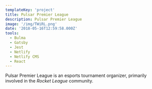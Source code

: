 ```yaml
---
templateKey: 'project'
title: Pulsar Premier League
description: Pulsar Premier League
image: '/img/TWiRL.png'
date: '2018-05-16T12:59:58.000Z'
tools:
  - Bulma
  - Gatsby
  - Jest
  - Netlify
  - Netlify CMS
  - React
---
```


Pulsar Premier League is an esports tournament organizer, primarily involved in the *Rocket League* community. 